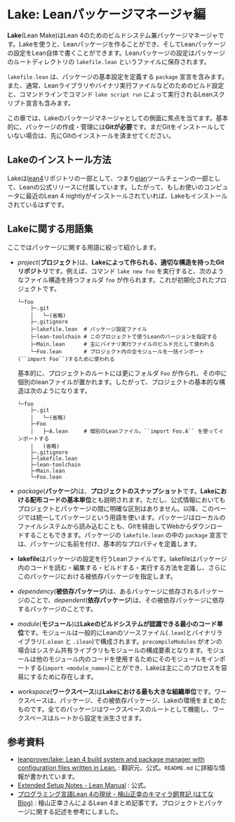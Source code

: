 # Lake: Leanパッケージマネージャ編

**Lake**(Lean Make)はLean 4のためのビルドシステム兼パッケージマネージャです。Lakeを使うと、Leanパッケージを作ることができ、そしてLeanパッケージの設定をLean自体で書くことができます。Leanパッケージの設定はパッケージのルートディレクトリの ``lakefile.lean`` というファイルに保存されます。

``lakefile.lean`` は、パッケージの基本設定を定義する ``package`` 宣言を含みます。また、通常、Leanライブラリやバイナリ実行ファイルなどのためのビルド設定と、コマンドラインでコマンド ``lake script run`` によって実行されるLeanスクリプト宣言も含みます。

この章では、Lakeのパッケージマネージャとしての側面に焦点を当てます。基本的に、パッケージの作成・管理には**Gitが必要**です。まだGitをインストールしていない場合は、先にGitのインストールを済ませてください。

## Lakeのインストール方法

Lakeは[lean4](https://github.com/leanprover/lean4)リポジトリの一部として、つまり[elan](https://github.com/leanprover/elan)ツールチェーンの一部として、Leanの公式リリースに付属しています。したがって、もしお使いのコンピュータに最近のLean 4 nightlyがインストールされていれば、Lakeもインストールされているはずです。

## Lakeに関する用語集

<!--
Lakeは、ワークスペース、パッケージ、ライブラリ、実行ファイル、ターゲットなど、ソフトウェア開発でよく使われる用語を多く使っている一方で、facet(ファセット)のような一般的でない用語も使っています。しかし、用語が一般的であろうとなかろうと、これらの用語の意味は人によって異なる可能性があります。したがって、Lakeにおいてこれらの用語がどのように定義されているかを明記することは重要です: 
-->

ここではパッケージに関する用語に絞って紹介します。

<!--
### パッケージに関する用語
-->

* *project*(**プロジェクト**)は、**Lakeによって作られる、適切な構造を持ったGitリポジトリ**です。例えば、コマンド ``lake new foo`` を実行すると、次のようなファイル構造を持つフォルダ ``foo`` が作られます。これが初期化されたプロジェクトです。

  ```
  └─foo
      ├─.git
      │   └─(省略)
      ├─.gitignore
      ├─lakefile.lean  # パッケージ設定ファイル
      ├─lean-toolchain # このプロジェクトで使うLeanのバージョンを指定する
      ├─Main.lean      # 主にバイナリ実行ファイルのビルド元として使われる
      └─Foo.lean       # プロジェクト内の全モジュールを一括インポート(``import Foo``)するために使われる
  ```

  基本的に、プロジェクトのルートには更にフォルダ ``Foo`` が作られ、その中に個別のleanファイルが置かれます。したがって、プロジェクトの基本的な構造は次のようになります。

  ```
  └─foo
      ├─.git
      │   └─(省略)
      ├─Foo
      │   ├─A.lean     # 個別のLeanファイル。``import Foo.A`` を使ってインポートする
      |   (省略)
      ├─.gitignore
      ├─lakefile.lean
      ├─lean-toolchain
      ├─Main.lean
      └─Foo.lean
  ```

* *package*(**パッケージ**)は、**プロジェクトのスナップショット**です。**Lakeにおける配布コードの基本単位**とも説明されます。ただし、公式情報においてもプロジェクトとパッケージの間に明確な区別はありません。以降、このページでは統一してパッケージという用語を使います。パッケージはローカルのファイルシステムから読み込むことも、Gitを経由してWebからダウンロードすることもできます。パッケージの ``lakefile.lean`` の中の ``package`` 宣言では、パッケージに名前を付け、基本的なプロパティを定義します。

* **lakefile**はパッケージの設定を行うLeanファイルです。lakefileはパッケージ内のコードを読む・編集する・ビルドする・実行する方法を定義し、さらにこのパッケージにおける被依存パッケージを指定します。

* *dependency*(**被依存パッケージ**)は、あるパッケージに依存されるパッケージのことで、*dependent*(**依存パッケージ**)は、その被依存パッケージに依存するパッケージのことです。

* *module*(**モジュール**)は**Lakeのビルドシステムが認識できる最小のコード単位**です。モジュールは一般的にLeanのソースファイル(``.lean``)とバイナリライブラリ(``.olean`` と ``.ilean``)で構成されます。``precompileModules`` がオンの場合はシステム共有ライブラリもモジュールの構成要素となります。モジュールは他のモジュール内のコードを使用するためにそのモジュールをインポートする(``import <module_name>``)ことができ、Lakeは主にこのプロセスを容易にするために存在します。

* *workspace*(**ワークスペース**)は**Lakeにおける最も大きな組織単位**です。ワークスペースは、パッケージ、その被依存パッケージ、Lakeの環境をまとめたものです。全てのパッケージはワークスペースのルートとして機能し、ワークスペースはルートから設定を派生させます。

## 参考資料

- [leanprover/lake: Lean 4 build system and package manager with configuration files written in Lean.](https://github.com/leanprover/lake) : 翻訳元、公式。``README.md`` に詳細な情報が書かれています。
- [Extended Setup Notes - Lean Manual](https://leanprover.github.io/lean4/doc/setup.html) : 公式。
- [プログラミング言語Lean 4の現状 - 檜山正幸のキマイラ飼育記 (はてなBlog)](https://m-hiyama.hatenablog.com/entry/2022/12/31/183948) : 檜山正幸さんによるLean 4まとめ記事です。プロジェクトとパッケージに関する記述を参考にしました。
